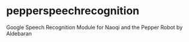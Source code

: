 # pepperspeechrecognition
Google Speech Recognition Module for Naoqi and the Pepper Robot by Aldebaran
